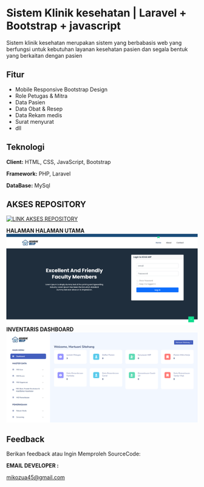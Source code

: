 
# Sistem Klinik kesehatan | Laravel + Bootstrap + javascript

Sistem klinik kesehatan merupakan sistem yang berbabasis web yang berfungsi untuk kebutuhan layanan kesehatan pasien dan segala bentuk yang berkaitan dengan pasien


## Fitur

- Mobile Responsive Bootstrap Design
- Role Petugas & Mitra
- Data Pasien
- Data Obat & Resep
- Data Rekam medis
- Surat menyurat
- dll


## Teknologi

**Client:** HTML, CSS, JavaScript, Bootstrap 

**Framework:** PHP, Laravel 

**DataBase:** MySql

## AKSES REPOSITORY

[![LINK AKSES REPOSITORY](https://img.shields.io/badge/AKSES-blue?style=for-the-badge&logo=github)](git@github.com:winnicodeofficial/LARAVEL-SISTEM-KLINIK-KESEHATAN.git)



**HALAMAN HALAMAN UTAMA**
![App Screenshot](screenshot/halaman-utama.png)
**INVENTARIS DASHBOARD**
![App Screenshot](screenshot/halaman-dashboard.png)


## Feedback

Berikan feedback atau Ingin Memproleh SourceCode:


**EMAIL DEVELOPER :** 

mikozua45@gmail.com



